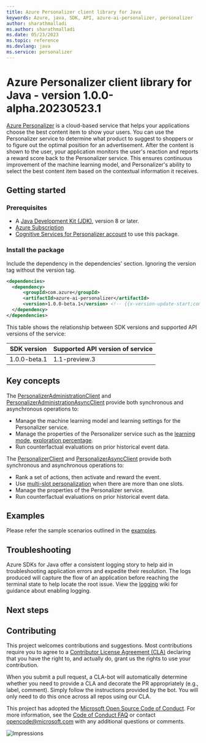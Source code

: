 ```yaml
---
title: Azure Personalizer client library for Java
keywords: Azure, java, SDK, API, azure-ai-personalizer, personalizer
author: sharathmalladi
ms.author: sharathmalladi
ms.date: 05/23/2023
ms.topic: reference
ms.devlang: java
ms.service: personalizer
---
```

# Azure Personalizer client library for Java - version 1.0.0-alpha.20230523.1 


[Azure Personalizer](/azure/cognitive-services/personalizer/)
is a cloud-based service that helps your applications choose the best content item to show your users. You can use the Personalizer service to determine what product to suggest to shoppers or to figure out the optimal position for an advertisement. After the content is shown to the user, your application monitors the user's reaction and reports a reward score back to the Personalizer service. This ensures continuous improvement of the machine learning model, and Personalizer's ability to select the best content item based on the contextual information it receives.

## Getting started

### Prerequisites
- A [Java Development Kit (JDK)][jdk_link], version 8 or later.
- [Azure Subscription][azure_subscription]
- [Cognitive Services for Personalizer account][personalizer_account] to use this package.

### Install the package
Include the dependency in the dependencies' section. Ignoring the version tag without the version tag.

```xml
<dependencies>
  <dependency>
      <groupId>com.azure</groupId>
      <artifactId>azure-ai-personalizer</artifactId>
      <version>1.0.0-beta.1</version> <!-- {{x-version-update-start;com.azure:azure-ai-personalizer;current} -->
  </dependency>
</dependencies>
```

This table shows the relationship between SDK versions and supported API versions of the service:

|SDK version|Supported API version of service
|-|-
|1.0.0-beta.1 | 1.1-preview.3

## Key concepts
The [PersonalizerAdministrationClient][personalizer_admin_sync_client] and
[PersonalizerAdministrationAsyncClient][personalizer_admin_async_client] provide both synchronous and asynchronous operations to:
- Manage the machine learning model and learning settings for the Personalizer service.
- Manage the properties of the Personalizer service such as the [learning mode][learning_mode], [exploration percentage][exploration].
- Run counterfactual evaluations on prior historical event data.

The [PersonalizerClient][personalizer_sync_client] and
[PersonalizerAsyncClient][personalizer_async_client] provide both synchronous and asynchronous operations to:
- Rank a set of actions, then activate and reward the event. 
- Use [multi-slot personalization][multi_slot] when there are more than one slots.
- Manage the properties of the Personalizer service.
- Run counterfactual evaluations on prior historical event data.

## Examples
Please refer the sample scenarios outlined in the [examples][examples].

## Troubleshooting
Azure SDKs for Java offer a consistent logging story to help aid in troubleshooting application errors and expedite
their resolution. The logs produced will capture the flow of an application before reaching the terminal state to help
locate the root issue. View the [logging][logging] wiki for guidance about enabling logging.

## Next steps

## Contributing

This project welcomes contributions and suggestions. Most contributions require you to agree to a [Contributor License Agreement (CLA)][cla] declaring that you have the right to, and actually do, grant us the rights to use your contribution.

When you submit a pull request, a CLA-bot will automatically determine whether you need to provide a CLA and decorate the PR appropriately (e.g., label, comment). Simply follow the instructions provided by the bot. You will only need to do this once across all repos using our CLA.

This project has adopted the [Microsoft Open Source Code of Conduct][coc]. For more information, see the [Code of Conduct FAQ][coc_faq] or contact [opencode@microsoft.com][coc_contact] with any additional questions or comments.

<!-- LINKS -->
[jdk_link]: /java/azure/jdk/?view=azure-java-stable
[azure_subscription]: https://azure.microsoft.com/free
[personalizer_account]: /azure/cognitive-services/cognitive-services-apis-create-account?tabs=multiservice%2Cwindows
[personalizer_admin_sync_client]: https://github.com/Azure/azure-sdk-for-java/blob/main/sdk/personalizer/azure-ai-personalizer/src/main/java/com/azure/ai/personalizer/administration/PersonalizerAdministrationClient.java
[personalizer_admin_async_client]: https://github.com/Azure/azure-sdk-for-java/blob/main/sdk/personalizer/azure-ai-personalizer/src/main/java/com/azure/ai/personalizer/administration/PersonalizerAdministrationAsyncClient.java
[personalizer_sync_client]: https://github.com/Azure/azure-sdk-for-java/blob/main/sdk/personalizer/azure-ai-personalizer/src/main/java/com/azure/ai/personalizer/PersonalizerClient.java
[personalizer_async_client]: https://github.com/Azure/azure-sdk-for-java/blob/main/sdk/personalizer/azure-ai-personalizer/src/main/java/com/azure/ai/personalizer/PersonalizerAsyncClient.java
[learning_mode]: /azure/cognitive-services/personalizer/what-is-personalizer#learning-modes
[exploration]: /azure/cognitive-services/personalizer/concepts-exploration
[multi_slot]: /azure/cognitive-services/personalizer/concept-multi-slot-personalization
[examples]: https://github.com/Azure/azure-sdk-for-java/blob/main/sdk/personalizer/azure-ai-personalizer/src/samples#examples
[logging]: https://github.com/Azure/azure-sdk-for-java/wiki/Logging-with-Azure-SDK
[cla]: https://cla.microsoft.com
[coc]: https://opensource.microsoft.com/codeofconduct/
[coc_faq]: https://opensource.microsoft.com/codeofconduct/faq/
[coc_contact]: mailto:opencode@microsoft.com

![Impressions](https://azure-sdk-impressions.azurewebsites.net/api/impressions/azure-sdk-for-java%2Fsdk%2Fpersonalizer%2Fazure-ai-personalizer%2FREADME.png)

